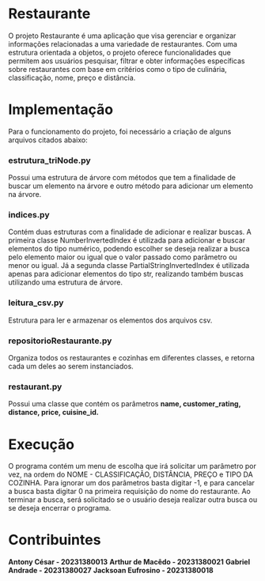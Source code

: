 # Restaurante
O projeto Restaurante é uma aplicação que visa gerenciar e organizar informações relacionadas a uma variedade de restaurantes. Com uma estrutura orientada a objetos, o projeto oferece funcionalidades que permitem aos usuários pesquisar, filtrar e obter informações específicas sobre restaurantes com base em critérios como o tipo de culinária, classificação, nome, preço e distância.

# Implementação
Para o funcionamento do projeto, foi necessário a criação de alguns arquivos citados abaixo:

### estrutura_triNode.py

Possui uma estrutura de árvore com métodos que tem a finalidade de buscar um elemento na árvore e outro método para adicionar um elemento na árvore.

### indices.py

Contém duas estruturas com a finalidade de adicionar e realizar buscas. A primeira classe NumberInvertedIndex é utilizada para adicionar e buscar elementos do tipo numérico, podendo escolher se deseja realizar a busca pelo elemento maior ou igual que o valor passado como parâmetro ou menor ou igual. Já a segunda classe PartialStringInvertedIndex é utilizada apenas para adicionar elementos do tipo str, realizando também buscas utilizando uma estrutura de árvore.

### leitura_csv.py

Estrutura para ler e armazenar os elementos dos arquivos csv.

### repositorioRestaurante.py

Organiza todos os restaurantes e cozinhas em diferentes classes, e retorna cada um deles ao serem instanciados.

### restaurant.py

Possui uma classe que contém os parâmetros __name, customer_rating, distance, price, cuisine_id.__

# Execução

O programa contém um menu de escolha que irá solicitar um parâmetro por vez, na ordem do NOME - CLASSIFICAÇÃO, DISTÂNCIA, PREÇO e TIPO DA COZINHA. Para ignorar um dos parâmetros basta digitar -1, e para cancelar a busca basta digitar 0 na primeira requisição do nome do restaurante. Ao terminar a busca, será solicitado se o usuário deseja realizar outra busca ou se deseja encerrar o programa.

# Contribuintes
**Antony César - 20231380013**
**Arthur de Macêdo - 20231380021**
**Gabriel Andrade - 20231380027**
**Jacksoan Eufrosino - 20231380018**
